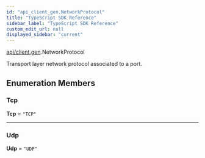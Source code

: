 ```yaml
---
id: "api_client_gen.NetworkProtocol"
title: "TypeScript SDK Reference"
sidebar_label: "TypeScript SDK Reference"
custom_edit_url: null
displayed_sidebar: "current"
---
```


[api/client.gen](../modules/api_client_gen.md).NetworkProtocol

Transport layer network protocol associated to a port.

## Enumeration Members

### Tcp

 **Tcp** = ``"TCP"``

___

### Udp

 **Udp** = ``"UDP"``
